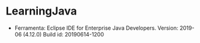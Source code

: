 # LearningJava

- Ferramenta:
Eclipse IDE for Enterprise Java Developers.
Version: 2019-06 (4.12.0)
Build id: 20190614-1200
